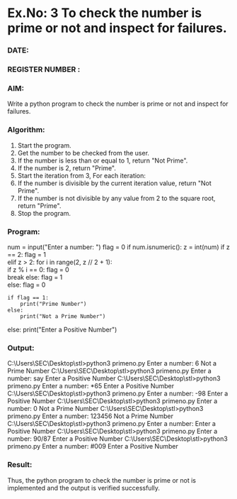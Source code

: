 # Ex.No: 3 To check the number is prime or not and inspect for failures.
 
### DATE:                                                                            
### REGISTER NUMBER : 
### AIM: 
Write a python program to check the number is prime or not and inspect for failures.
 
### Algorithm:
1. Start the program.
2. Get the number to be checked from the user.
3. If the number is less than or equal to 1, return "Not Prime".
4. If the number is 2, return "Prime".
5. Start the iteration from 3, For each iteration:
6. If the number is divisible by the current iteration value, return "Not Prime".
7. If the number is not divisible by any value from 2 to the square root, return "Prime".
8. Stop the program.

### Program:
num = input("Enter a number: ")
flag = 0
if num.isnumeric():
    z = int(num)
    if z == 2:
        flag = 1  
    elif z > 2:
        for i in range(2, z // 2 + 1):  
            if z % i == 0:
                flag = 0  
                break
        else:
            flag = 1  
    else:
        flag = 0  
    
    if flag == 1:
        print("Prime Number")
    else:
        print("Not a Prime Number")
else:
    print("Enter a Positive Number")













### Output:

C:\Users\SEC\Desktop\stl>python3 primeno.py Enter a number: 6 Not a Prime Number
C:\Users\SEC\Desktop\stl>python3 primeno.py Enter a number: say Enter a Positive
Number
C:\Users\SEC\Desktop\stl>python3 primeno.py Enter a number: *65 Enter a Positive
Number
C:\Users\SEC\Desktop\stl>python3 primeno.py Enter a number: -98 Enter a Positive
Number
C:\Users\SEC\Desktop\stl>python3 primeno.py Enter a number: 0 Not a Prime Number
C:\Users\SEC\Desktop\stl>python3 primeno.py Enter a number: 123456 Not a Prime
Number
C:\Users\SEC\Desktop\stl>python3 primeno.py Enter a number: Enter a Positive Number
C:\Users\SEC\Desktop\stl>python3 primeno.py Enter a number: 90/87 Enter a Positive
Number
C:\Users\SEC\Desktop\stl>python3 primeno.py Enter a number: #009 Enter a Positive
Number





### Result:
Thus, the python program to check the number is prime or not is implemented and the output is verified successfully.
